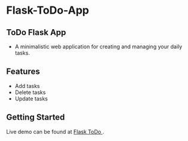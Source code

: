 # Flask-ToDo-App


## ToDo Flask App

- A minimalistic web application for creating and managing your daily tasks.

## Features

- Add tasks
- Delete tasks
- Update tasks

## Getting Started

Live demo can be found at [Flask ToDo ](http://anushka29.pythonanywhere.com/).


